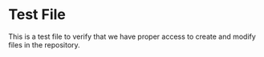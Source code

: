 # Test File

This is a test file to verify that we have proper access to create and modify files in the repository.